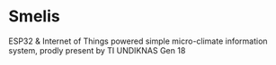 # Smelis
ESP32 &amp; Internet of Things powered simple micro-climate information system, prodly present by TI UNDIKNAS Gen 18
